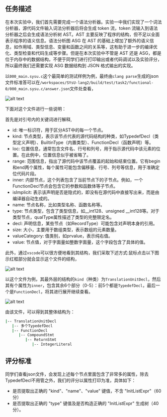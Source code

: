 ## 任务描述

在本次实验中，我们首先需要完成一个语法分析器。实验一中我们实现了一个词法分析器，源代码文件输入词法分析器后将会生成 token 流，token 流输入到语法分析器之后会生成语法分析树 AST。AST 主要反映了程序的结构，但不足以全面表示程序的语义信息。语法分析图 ASG 在 AST 的基础上增加了额外的语义信息，如作用域、类型信息、变量和函数之间的关系等，这有助于进一步的编译优化、类型检查和代码生成等步骤。但是在本次实验中不管是 AST 还是 ASG，都是位于内存中的数据结构，不便于同学们进行打印输出或者代码调试以及实验评分，所以最终我们还需要实现 ASG 数据结构到 JSON 格式输出的实现。

以`000_main.sysu.c`这个最简单的测试样例为例，最终由`clang parse`生成的json文件标准答可以在`/workspaces/SYsU-lang2/build/test/task2/functional-0/000_main.sysu.c/answer.json`文件处查看，

![alt text](../images/bison/task2-answer.png)

下面对这个文件进行一些说明：

首先是对引号内的关键词进行解释,

- id: 唯一标识符，用于区分AST中的每一个节点。
- kind: 节点类型，表示该节点代表的源代码结构的种类，如TypedefDecl（类型定义声明）、BuiltinType（内置类型）、FunctionDecl（函数声明）等。
- loc: 位置信息，通常包含文件名、行号和列号，用于指示源代码中该元素的位置。在此例中，位置信息似乎被省略了。
- range: 范围信息，指出了源代码中该节点覆盖的起始和结束位置。它有begin和end两个属性，每个属性可能包含偏移量、行号、列号等信息，用于准确定位代码片段。
- inner: 内部节点，这个列表包含了当前节点下的子节点。例如，一个FunctionDecl节点会包含它的参数和函数体等子节点。
- isImplicit: 表示该声明是否是隐式的，即没有在源代码中直接写出来，而是由编译器自动生成的。
- name: 节点名称，比如类型名称、函数名称等。
- type: 节点类型，包含了类型信息，如__int128、unsigned __int128等。对于类型节点，qualType属性描述了类型的完整限定名。
- decl: 声明信息，某些节点（如RecordType）可能包含对声明本身的引用。
- size: 大小，主要用于数组类型，表示数组的元素数量。
- valueCategory: 值类别，如prvalue，表示纯右值。
- value: 节点值，对于字面量如整数字面量，这个字段包含了具体的值。


此外，通过`vscode`可以很方便地看到其结构，我们采取下述方式:鼠标点击以下图示红框部分就会显示这个文件的结构，

![alt text](../images/bison/task2-json.png)

以这个文件为例，其最外层的结构的`kind`（种类）为`TranslationUnitDecl`，然后其有个属性为`inner`，包含其余6个部分（0-5）：前5个都是`TypedefDecl`，最后一个是`FunctionDecl`，将其进行展开继续查看。

![alt text](../images/bison/task2-answer-exam.png)

由该文件，可以得到其整体结构为：
```bash
|-- TranslationUnitDecl
   |-- 多个TypedefDecl
   |-- FunctionDecl
      |-- CompoundStmt
         |-- ReturnStmt
            |-- IntegerLiteral
```


## 评分标准
同学们查看json文件，会发现上述每个节点里面包含了非常多的属性，除去TypedefDecl不用管之外，我们的评分以属性打印为准，具体如下：
- 是否提取出正确的 "kind"、"name"、"value" 键值，不含 "InitListExpr"（60 分）
- 是否提取出正确的 "type" 键值及是否构造正确的 "InitListExpr" 生成树（40 分）。